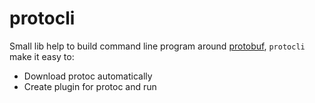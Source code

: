 # protocli

Small lib help to build command line program around [protobuf](https://github.com/google/protobuf), `protocli` make it easy to:

* Download protoc automatically
* Create plugin for protoc and run
